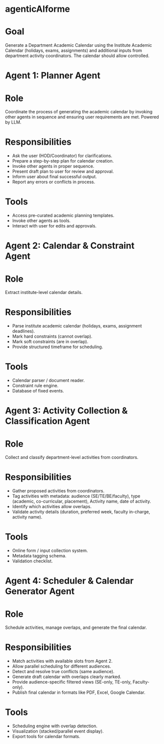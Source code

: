 # agenticAIforme
# Goal
Generate a Department Academic Calendar using the Institute Academic Calendar (holidays, exams, assignments) and additional inputs from department activity coordinators. The calendar should allow controlled.

# Agent 1: Planner Agent
# Role
Coordinate the process of generating the academic calendar by invoking other agents in sequence and ensuring user requirements are met. Powered by LLM.
# Responsibilities
-	Ask the user (HOD/Coordinator) for clarifications.
-	Prepare a step-by-step plan for calendar creation.
-	Invoke other agents in proper sequence.
-	Present draft plan to user for review and approval.
-	Inform user about final successful output.
-	Report any errors or conflicts in process.
# Tools
-	Access pre-curated academic planning templates.
-	Invoke other agents as tools.
-	Interact with user for edits and approvals.

# Agent 2: Calendar & Constraint Agent
# Role
Extract institute-level calendar details.
# Responsibilities
-	Parse institute academic calendar (holidays, exams, assignment deadlines).
-	Mark hard constraints (cannot overlap).
-	Mark soft constraints (are in overlap).
-	Provide structured timeframe for scheduling.
# Tools
-	Calendar parser / document reader.
-	Constraint rule engine.
-	Database of fixed events.

# Agent 3: Activity Collection & Classification Agent
# Role
Collect and classify department-level activities from coordinators.
# Responsibilities
-	Gather proposed activities from coordinators.
-	Tag activities with metadata: audience (SE/TE/BE/faculty), type (academic, co-curricular, placement), Activity name, date of activity.
-	Identify which activities allow overlaps.
-	Validate activity details (duration, preferred week, faculty in-charge, activity name).
# Tools
-	Online form / input collection system.
-	Metadata tagging schema.
-	Validation checklist.

# Agent 4: Scheduler & Calendar Generator Agent
# Role
Schedule activities, manage overlaps, and generate the final calendar.
# Responsibilities
-	Match activities with available slots from Agent 2.
-	Allow parallel scheduling for different audiences.
-	Detect and resolve true conflicts (same audience).
-	Generate draft calendar with overlaps clearly marked.
-	Provide audience-specific filtered views (SE-only, TE-only, Faculty-only).
-	Publish final calendar in formats like PDF, Excel, Google Calendar.
# Tools
-	Scheduling engine with overlap detection.
-	Visualization (stacked/parallel event display).
-	Export tools for calendar formats.



